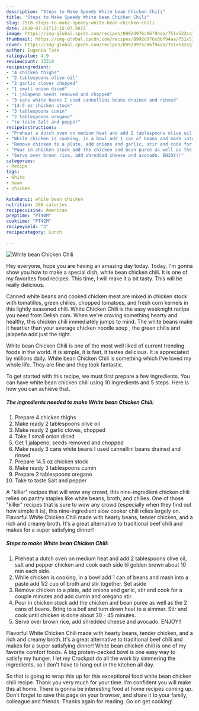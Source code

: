 ```yaml
---
description: "Steps to Make Speedy White bean Chicken Chili"
title: "Steps to Make Speedy White bean Chicken Chili"
slug: 2518-steps-to-make-speedy-white-bean-chicken-chili
date: 2020-07-21T13:15:07.997Z
image: https://img-global.cpcdn.com/recipes/8992d976c06f94aa/751x532cq70/white-bean-chicken-chili-recipe-main-photo.jpg
thumbnail: https://img-global.cpcdn.com/recipes/8992d976c06f94aa/751x532cq70/white-bean-chicken-chili-recipe-main-photo.jpg
cover: https://img-global.cpcdn.com/recipes/8992d976c06f94aa/751x532cq70/white-bean-chicken-chili-recipe-main-photo.jpg
author: Eugenia Tate
ratingvalue: 4.9
reviewcount: 33310
recipeingredient:
- "4 chicken thighs"
- "2 tablespoons olive oil"
- "2 garlic cloves chopped"
- "1 small onion diced"
- "1 jalapeno seeds removed and chopped"
- "3 cans white beans I used cannellini beans drained and rinsed"
- "14.5 oz chicken stock"
- "3 tablespoons cumin"
- "2 tablespoons oregano"
- "to taste Salt and pepper"
recipeinstructions:
- "Preheat a dutch oven on medium heat and add 2 tablespoons olive oil, salt and pepper chicken and cook each side til golden brown about 10 min each side."
- "While chicken is cooking, in a bowl add 1 can of beans and mash into a paste add 1/2 cup of broth and stir together. Set aside"
- "Remove chicken to a plate, add onions and garlic, stir and cook for a couple minutes and add cumin and oregano stir."
- "Pour in chicken stock add the chicken and bean puree as well as the 2 cans of beans. Bring to a boil and turn down heat to a simmer. Stir and cook until chicken is done about 30 - 45 minutes."
- "Serve over brown rice, add shredded cheese and avocado. ENJOY!!"
categories:
- Recipe
tags:
- white
- bean
- chicken

katakunci: white bean chicken 
nutrition: 288 calories
recipecuisine: American
preptime: "PT40M"
cooktime: "PT42M"
recipeyield: "3"
recipecategory: Lunch

---
```



![White bean Chicken Chili](https://img-global.cpcdn.com/recipes/8992d976c06f94aa/751x532cq70/white-bean-chicken-chili-recipe-main-photo.jpg)

Hey everyone, hope you are having an amazing day today. Today, I'm gonna show you how to make a special dish, white bean chicken chili. It is one of my favorites food recipes. This time, I will make it a bit tasty. This will be really delicious.

Canned white beans and cooked chicken meat are mixed in chicken stock with tomatillos, green chilies, chopped tomatoes, and fresh corn kernels in this lightly seasoned chili. White Chicken Chili is the easy weeknight recipe you need from Delish.com. When we&#39;re craving something hearty and healthy, this chicken chili immediately jumps to mind. The white beans make it heartier than your average chicken noodle soup , the green chilis and jalapeño add just the right.

White bean Chicken Chili is one of the most well liked of current trending foods in the world. It is simple, it is fast, it tastes delicious. It is appreciated by millions daily. White bean Chicken Chili is something which I've loved my whole life. They are fine and they look fantastic.


To get started with this recipe, we must first prepare a few ingredients. You can have white bean chicken chili using 10 ingredients and 5 steps. Here is how you can achieve that.

<!--inarticleads1-->

##### The ingredients needed to make White bean Chicken Chili:

1. Prepare 4 chicken thighs
1. Make ready 2 tablespoons olive oil
1. Make ready 2 garlic cloves, chopped
1. Take 1 small onion diced
1. Get 1 jalapeno, seeds removed and chopped
1. Make ready 3 cans white beans I used cannellini beans drained and rinsed
1. Prepare 14.5 oz chicken stock
1. Make ready 3 tablespoons cumin
1. Prepare 2 tablespoons oregano
1. Take to taste Salt and pepper


A &#34;killer&#34; recipes that will wow any crowd, this nine-ingredient chicken chili relies on pantry staples like white beans, broth, and chilies. One of those &#34;killer&#34; recipes that is sure to wow any crowd (especially when they find out how simple it is), this nine-ingredient slow cooker chili relies largely on. Flavorful White Chicken Chili made with hearty beans, tender chicken, and a rich and creamy broth. It&#39;s a great alternative to traditional beef chili and makes for a super satisfying dinner! 

<!--inarticleads2-->

##### Steps to make White bean Chicken Chili:

1. Preheat a dutch oven on medium heat and add 2 tablespoons olive oil, salt and pepper chicken and cook each side til golden brown about 10 min each side.
1. While chicken is cooking, in a bowl add 1 can of beans and mash into a paste add 1/2 cup of broth and stir together. Set aside
1. Remove chicken to a plate, add onions and garlic, stir and cook for a couple minutes and add cumin and oregano stir.
1. Pour in chicken stock add the chicken and bean puree as well as the 2 cans of beans. Bring to a boil and turn down heat to a simmer. Stir and cook until chicken is done about 30 - 45 minutes.
1. Serve over brown rice, add shredded cheese and avocado. ENJOY!!


Flavorful White Chicken Chili made with hearty beans, tender chicken, and a rich and creamy broth. It&#39;s a great alternative to traditional beef chili and makes for a super satisfying dinner! White bean chicken chili is one of my favorite comfort foods. A big protein-packed bowl is one easy way to satisfy my hunger. I let my Crockpot do all the work by simmering the ingredients, so I don&#39;t have to hang out in the kitchen all day. 

So that is going to wrap this up for this exceptional food white bean chicken chili recipe. Thank you very much for your time. I'm confident you will make this at home. There is gonna be interesting food at home recipes coming up. Don't forget to save this page on your browser, and share it to your family, colleague and friends. Thanks again for reading. Go on get cooking!
